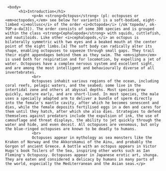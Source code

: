 <!DOCTYPE html>
<html>
     <head>
	      <title>The Octopus</title>
	</head>
	 
	 <body>
	      <h1>Introduction</h1>
		        <p>An <strong>Octopus</strong> (pl: octopuses or <em>octopodes,</em> see below for variants) is a soft-bodied, eight-limbed <i>mollusc</i> of the order <i>Octopoda</i> (/ɒkˈtɒpədə/, ok-TOP-ə-də[3]). The order consists of some 300 species and is grouped within the class <strong>Cephalopoda</strong> with squids, cuttlefish, and nautiloids. Like other <i>cephalopods,</i> an octopus is bilaterally symmetric with two eyes and a beaked mouth at the center point of the eight limbs.[a] The soft body can radically alter its shape, enabling octopuses to squeeze through small gaps. They trail their eight appendages behind them as they swim. The <em>siphon</em> is used both for respiration and for locomotion, by expelling a jet of water. Octopuses have a complex nervous system and excellent sight, and are among the most intelligent and behaviourally diverse of all invertebrates.
				<br>
				Octopuses inhabit various regions of the ocean, including coral reefs, pelagic waters, and the seabed; some live in the intertidal zone and others at abyssal depths. Most species grow quickly, mature early, and are short-lived. In most species, the male uses a specially adapted arm to deliver a bundle of sperm directly into the female's mantle cavity, after which he becomes senescent and dies, while the female deposits fertilised eggs in a den and cares for them until they hatch, after which she also dies. Strategies to defend themselves against predators include the expulsion of ink, the use of camouflage and threat displays, the ability to jet quickly through the water and hide, and even deceit. All octopuses are venomous, but only the blue-ringed octopuses are known to be deadly to humans.
				<br>
				Octopuses appear in mythology as sea monsters like the Kraken of Norway and the Akkorokamui of the Ainu, and probably the Gorgon of ancient Greece. A battle with an octopus appears in Victor Hugo's book Toilers of the Sea, inspiring other works such as Ian Fleming's Octopussy. Octopuses appear in Japanese erotic art, shunga. They are eaten and considered a delicacy by humans in many parts of the world, especially the Mediterranean and the Asian seas.</p>
